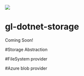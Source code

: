 ![](https://geeklearning.visualstudio.com/_apis/public/build/definitions/f841b266-7595-4d01-9ee1-4864cf65aa73/5/badge)
# gl-dotnet-storage

Coming Soon!

#Storage Abstraction

#FileSystem provider

#Azure blob provider
